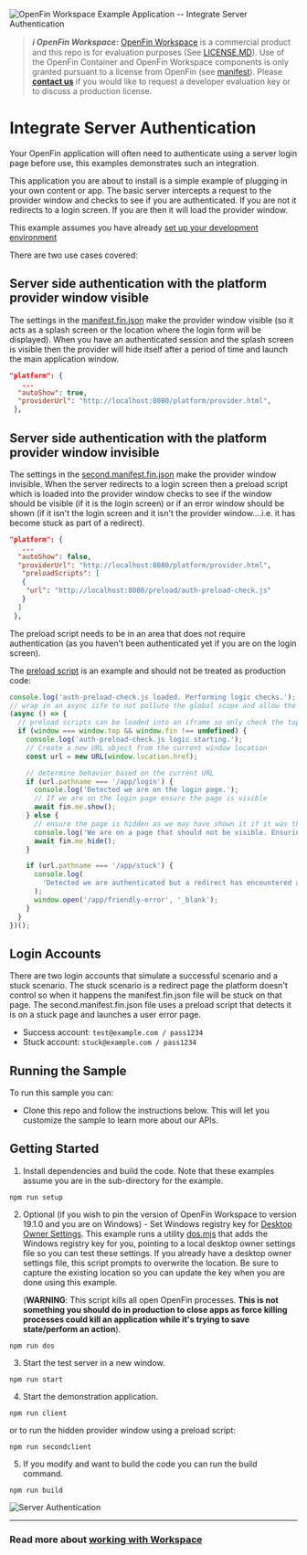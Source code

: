 ![OpenFin Workspace Example Application -- Integrate Server Authentication](../../assets/OpenFin-Workspace-Starter.png)

> **_:information_source: OpenFin Workspace:_** [OpenFin Workspace](https://www.openfin.co/workspace/) is a commercial product and this repo is for evaluation purposes (See [LICENSE.MD](LICENSE.MD)). Use of the OpenFin Container and OpenFin Workspace components is only granted pursuant to a license from OpenFin (see [manifest](public/manifest.fin.json)). Please [**contact us**](https://www.openfin.co/workspace/poc/) if you would like to request a developer evaluation key or to discuss a production license.

# Integrate Server Authentication

Your OpenFin application will often need to authenticate using a server login page before use, this examples demonstrates such an integration.

This application you are about to install is a simple example of plugging in your own content or app. The basic server intercepts a request to the provider window and checks to see if you are authenticated. If you are not it redirects to a login screen. If you are then it will load the provider window.

This example assumes you have already [set up your development environment](https://developers.openfin.co/of-docs/docs/set-up-your-dev-environment)

There are two use cases covered:

## Server side authentication with the platform provider window visible

The settings in the [manifest.fin.json](./public/manifest.fin.json) make the provider window visible (so it acts as a splash screen or the location where the login form will be displayed). When you have an authenticated session and the splash screen is visible then the provider will hide itself after a period of time and launch the main application window.

```json
"platform": {
   ...
  "autoShow": true,
  "providerUrl": "http://localhost:8080/platform/provider.html",
 },
```

## Server side authentication with the platform provider window invisible

The settings in the [second.manifest.fin.json](./public/second.manifest.fin.json) make the provider window invisible. When the server redirects to a login screen then a preload script which is loaded into the provider window checks to see if the window should be visible (if it is the login screen) or if an error window should be shown (if it isn't the login screen and it isn't the provider window....i.e. it has become stuck as part of a redirect).

```json
"platform": {
   ...
  "autoShow": false,
  "providerUrl": "http://localhost:8080/platform/provider.html",
   "preloadScripts": [
   {
    "url": "http://localhost:8080/preload/auth-preload-check.js"
   }
  ]
 },
```

The preload script needs to be in an area that does not require authentication (as you haven't been authenticated yet if you are on the login screen).

The [preload script](./public/preload/auth-preload-check.js) is an example and should not be treated as production code:

```javascript
console.log('auth-preload-check.js loaded. Performing logic checks.');
// wrap in an async iife to not pollute the global scope and allow the use of await
(async () => {
  // preload scripts can be loaded into an iframe so only check the top level window
  if (window === window.top && window.fin !== undefined) {
    console.log('auth-preload-check.js logic starting.');
    // Create a new URL object from the current window location
    const url = new URL(window.location.href);

    // determine behavior based on the current URL
    if (url.pathname === '/app/login') {
      console.log('Detected we are on the login page.');
      // If we are on the login page ensure the page is visible
      await fin.me.show();
    } else {
      // ensure the page is hidden as we may have shown it if it was the login page and we are now on a redirect page or the provider.
      console.log('We are on a page that should not be visible. Ensuring the window is hidden.');
      await fin.me.hide();
    }

    if (url.pathname === '/app/stuck') {
      console.log(
        'Detected we are authenticated but a redirect has encountered an error and is stuck so the main provider.html page will not be loaded. Showing a friendly error message.'
      );
      window.open('/app/friendly-error', '_blank');
    }
  }
})();
```

## Login Accounts

There are two login accounts that simulate a successful scenario and a stuck scenario. The stuck scenario is a redirect page the platform doesn't control so when it happens the manifest.fin.json file will be stuck on that page. The second.manifest.fin.json file uses a preload script that detects it is on a stuck page and launches a user error page.

- Success account: `test@example.com / pass1234`
- Stuck account: `stuck@example.com / pass1234`

## Running the Sample

To run this sample you can:

- Clone this repo and follow the instructions below. This will let you customize the sample to learn more about our APIs.

## Getting Started

1. Install dependencies and build the code. Note that these examples assume you are in the sub-directory for the example.

```shell
npm run setup
```

2. Optional (if you wish to pin the version of OpenFin Workspace to version 19.1.0 and you are on Windows) - Set Windows registry key for [Desktop Owner Settings](https://developers.openfin.co/docs/desktop-owner-settings).
   This example runs a utility [dos.mjs](./scripts/dos.mjs) that adds the Windows registry key for you, pointing to a local desktop owner
   settings file so you can test these settings. If you already have a desktop owner settings file, this script prompts to overwrite the location. Be sure to capture the existing location so you can update the key when you are done using this example.

   (**WARNING**: This script kills all open OpenFin processes. **This is not something you should do in production to close apps as force killing processes could kill an application while it's trying to save state/perform an action**).

```shell
npm run dos
```

3. Start the test server in a new window.

```shell
npm run start
```

4. Start the demonstration application.

```shell
npm run client
```

or to run the hidden provider window using a preload script:

```shell
npm run secondclient
```

5. If you modify and want to build the code you can run the build command.

```shell
npm run build
```

![Server Authentication](openfin-integrate-server-authentication.gif)

---

### Read more about [working with Workspace](https://developers.openfin.co/of-docs/docs/overview-of-workspace)
